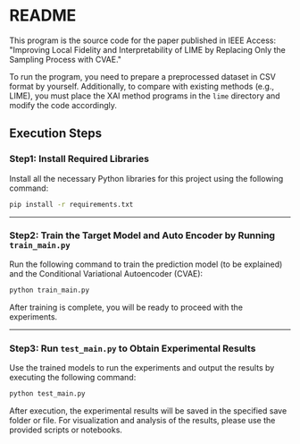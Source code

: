# README

This program is the source code for the paper published in IEEE Access: "Improving Local Fidelity and Interpretability of LIME by Replacing Only the Sampling Process with CVAE."

To run the program, you need to prepare a preprocessed dataset in CSV format by yourself.
Additionally, to compare with existing methods (e.g., LIME), you must place the XAI method programs in the `lime` directory and modify the code accordingly.

## Execution Steps

### Step1: Install Required Libraries
Install all the necessary Python libraries for this project using the following command:

```bash
pip install -r requirements.txt
```

---

### Step2: Train the Target Model and Auto Encoder by Running `train_main.py`

Run the following command to train the prediction model (to be explained) and the Conditional Variational Autoencoder (CVAE):

```bash
python train_main.py
```

After training is complete, you will be ready to proceed with the experiments.

---

### Step3: Run `test_main.py` to Obtain Experimental Results

Use the trained models to run the experiments and output the results by executing the following command:

```bash
python test_main.py
```

After execution, the experimental results will be saved in the specified save folder or file. For visualization and analysis of the results, please use the provided scripts or notebooks.

